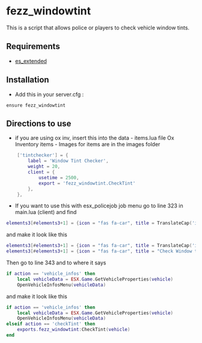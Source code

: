 # fezz_windowtint
This is a script that allows police or players to check vehicle window tints.

## Requirements
- [es_extended](https://github.com/esx-framework/esx_core)

## Installation
- Add this in your server.cfg :

```
ensure fezz_windowtint
```

## Directions to use
- if you are using ox inv, insert this into the data - items.lua file
Ox Inventory items - Images for items are in the images folder
```lua
	['tintchecker'] = {
		label = 'Window Tint Checker',
		weight = 20,
        client = {
			usetime = 2500,
			export = 'fezz_windowtint.CheckTint'
		},
	},
```
- If you want to use this with esx_policejob job menu go to line 323 in main.lua (client) and find 
```lua
elements3[#elements3+1] = {icon = "fas fa-car", title = TranslateCap('impound'), value = 'impound'}
```

and make it look like this 
```lua 
elements3[#elements3+1] = {icon = "fas fa-car", title = TranslateCap('impound'), value = 'impound'}
elements3[#elements3+1] = {icon = "fas fa-car", title = "Check Window tint", value = 'checkTint'}
```

Then go to line 343 and to where it says
```lua 
if action == 'vehicle_infos' then
	local vehicleData = ESX.Game.GetVehicleProperties(vehicle)
	OpenVehicleInfosMenu(vehicleData)
```

and make it look like this
```lua
if action == 'vehicle_infos' then
	local vehicleData = ESX.Game.GetVehicleProperties(vehicle)
	OpenVehicleInfosMenu(vehicleData)
elseif action == 'checkTint' then
	exports.fezz_windowtint:CheckTint(vehicle)
end
```
